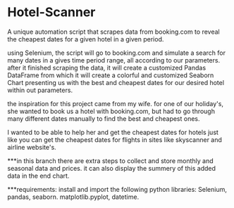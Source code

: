 # Hotel-Scanner
A unique automation script that scrapes data from booking.com to reveal the cheapest dates for a given hotel in a given period. 

using Selenium, the script will go to booking.com and simulate a search for many dates in a gives time period range, all according to our parameters.
after it finished scraping the data, it will create a customized Pandas DataFrame from which it will create a colorful and customized Seaborn Chart presenting us  with the best and cheapest dates for our desired hotel within out parameters. 

the inspiration for this project came from my wife.
for one of our holiday's, she wanted to book us a hotel with booking.com, but had to go through many different dates manually to find the best and cheapest ones.

I wanted to be able to help her and get the cheapest dates for hotels just like you can get the cheapest dates for flights in sites like skyscanner and airline website's.

***in this branch there are extra steps to collect and store monthly and seasonal data and prices. it can also display the summery of this added data in the end chart. 

***requirements: install and import the following python libraries: Selenium, pandas, seaborn. matplotlib.pyplot, datetime.


